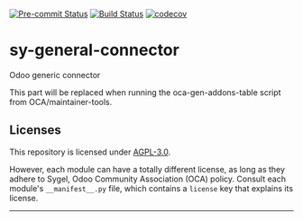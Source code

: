 
<!-- /!\ Non OCA Context : Set here the badge of your runbot / runboat instance. -->
[![Pre-commit Status](https://github.com/sygel-technology/sy-general-connector/actions/workflows/pre-commit.yml/badge.svg?branch=15.0)](https://github.com/sygel-technology/sy-general-connector/actions/workflows/pre-commit.yml?query=branch%3A15.0)
[![Build Status](https://github.com/sygel-technology/sy-general-connector/actions/workflows/test.yml/badge.svg?branch=15.0)](https://github.com/sygel-technology/sy-general-connector/actions/workflows/test.yml?query=branch%3A15.0)
[![codecov](https://codecov.io/gh/sygel-technology/sy-general-connector/branch/15.0/graph/badge.svg)](https://codecov.io/gh/sygel-technology/sy-general-connector)
<!-- /!\ Non OCA Context : Set here the badge of your translation instance. -->

<!-- /!\ do not modify above this line -->

# sy-general-connector

Odoo generic connector

<!-- /!\ do not modify below this line -->

<!-- prettier-ignore-start -->

[//]: # (addons)

This part will be replaced when running the oca-gen-addons-table script from OCA/maintainer-tools.

[//]: # (end addons)

<!-- prettier-ignore-end -->

## Licenses

This repository is licensed under [AGPL-3.0](LICENSE).

However, each module can have a totally different license, as long as they adhere to Sygel, Odoo Community Association (OCA)
policy. Consult each module's `__manifest__.py` file, which contains a `license` key
that explains its license.

----
<!-- /!\ Non OCA Context : Set here the full description of your organization. -->
